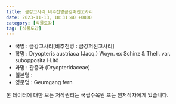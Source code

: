 ```yaml
---
title: 금강고사리_비추천명금강퍼진고사리
date: 2023-11-13, 18:31:40 +0800
category: [식물도감]
tag: [식물도감]
---
```




- 국명 : 금강고사리[비추천명 : 금강퍼진고사리]
- 학명 : Dryopteris austriaca (Jacq.) Woyn. ex Schinz & Thell. var. subopposita H.Itô
- 과명 : 관중과 (Dryopteridaceae)
- 일본명 : 
- 영문명 : Geumgang fern








본 데이터에 대한 모든 저작권리는 국립수목원 또는 원저작자에게 있습니다.
